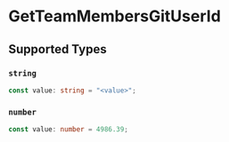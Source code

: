 # GetTeamMembersGitUserId


## Supported Types

### `string`

```typescript
const value: string = "<value>";
```

### `number`

```typescript
const value: number = 4986.39;
```

